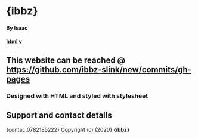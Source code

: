 # {ibbz}
#### By Isaac
#### html v
## This website can be reached @ https://github.com/ibbz-slink/new/commits/gh-pages
### Designed with HTML and styled with stylesheet
## Support and contact details
{contac:0782185222}
Copyright (c) {2020} **{ibbz}**